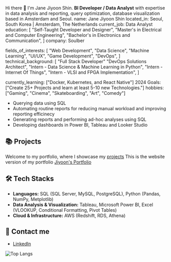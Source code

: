 Hi there 👋 I'm Jane Jiyoon Shin.
**BI Developer / Data Analyst** with expertise in data analysis and reporting, query optimization, database visualization based in Amsterdam and Seoul.
name: Jane Jiyoon Shin
located_in: Seoul, South Korea | Amsterdam, The Netherlands
current_job: Data Analyst
education:
  [
    "Self-Taught Developer and Designer",
    "Master's in Electrical and Computer Engineering",
    "Bachelor's in Electronics and Communication",
  ]
company: Soulber

fields_of_interests:
  [
    "Web Development",
    "Data Science",
    "Machine Learning",
    "UI/UX",
    "Game Development",
    "DevOps",
  ]
technical_background:
  [
    "Full Stack Developer"
    "DevOps Solutions Architect",
    "Intern - Data Science & Machine Learning in Python",
    "Intern - Internet Of Things",
    "Intern - VLSI and FPGA Implementation",
  ]
  
currently_learning: ["Docker, Kubernetes, and React Native"]
2024 Goals: ["Create 25+ Projects and learn at least 5-10 new Technologies."]
hobbies: ["Gaming", "Cinema", "Skateboarding", "Art", "Comedy"]

- Querying data using SQL
- Automating routine reports for reducing manual workload and improving reporting efficinecy
- Generating reports and performing ad-hoc analyses using SQL  
- Developing dashboards in Power BI, Tableau and Looker Studio  




## 📚 Projects  
Welcome to my portfolio, where I showcase my [projects](https://github.com/jiyoonjane/Portfolio_guide)
This is the website version of my portfolio [Jiyoon's Portfolio](https://jiyoonjane.github.io/)


## 🛠️ Tech Stacks
- **Languages:** SQL (SQL Server, MySQL, PostgreSQL), Python (Pandas, NumPy, Metplotlib)   
- **Data Analysis & Visualization:** Tableau, Microsoft Power BI, Excel (VLOOKUP, Conditional Formatting, Pivot Tables)
- **Cloud & Infrastructure:** AWS (Redshift, RDS, Athena)



## 🤝 Contact me
- [LinkedIn](https://www.linkedin.com/in/jiyoon-s-759273220/)

 
![Top Langs](https://github-readme-stats.vercel.app/api/top-langs/?username=jiyoonjane&layout=compact)


